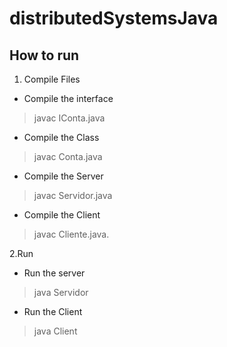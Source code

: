 # distributedSystemsJava
 
## How to run

1. Compile Files
- Compile the interface
> javac IConta.java
- Compile the Class
> javac Conta.java
- Compile the Server
> javac Servidor.java
- Compile the Client
> javac Cliente.java.

2.Run
- Run the server
> java Servidor
- Run the Client
> java Client
